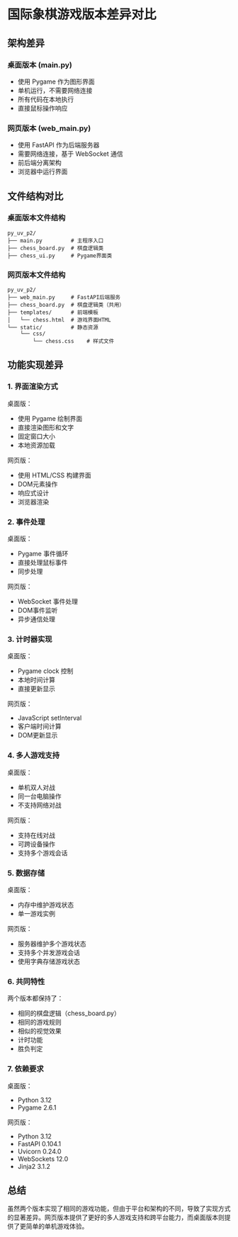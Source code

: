 # 国际象棋游戏版本差异对比

## 架构差异

### 桌面版本 (main.py)
- 使用 Pygame 作为图形界面
- 单机运行，不需要网络连接
- 所有代码在本地执行
- 直接鼠标操作响应

### 网页版本 (web_main.py)
- 使用 FastAPI 作为后端服务器
- 需要网络连接，基于 WebSocket 通信
- 前后端分离架构
- 浏览器中运行界面

## 文件结构对比

### 桌面版本文件结构
```
py_uv_p2/
├── main.py         # 主程序入口
├── chess_board.py  # 棋盘逻辑类
├── chess_ui.py     # Pygame界面类
```

### 网页版本文件结构
```
py_uv_p2/
├── web_main.py     # FastAPI后端服务
├── chess_board.py  # 棋盘逻辑类（共用）
├── templates/      # 前端模板
│   └── chess.html  # 游戏界面HTML
└── static/         # 静态资源
    └── css/
        └── chess.css    # 样式文件
```

## 功能实现差异

### 1. 界面渲染方式
桌面版：
- 使用 Pygame 绘制界面
- 直接渲染图形和文字
- 固定窗口大小
- 本地资源加载

网页版：
- 使用 HTML/CSS 构建界面
- DOM元素操作
- 响应式设计
- 浏览器渲染

### 2. 事件处理
桌面版：
- Pygame 事件循环
- 直接处理鼠标事件
- 同步处理

网页版：
- WebSocket 事件处理
- DOM事件监听
- 异步通信处理

### 3. 计时器实现
桌面版：
- Pygame clock 控制
- 本地时间计算
- 直接更新显示

网页版：
- JavaScript setInterval
- 客户端时间计算
- DOM更新显示

### 4. 多人游戏支持
桌面版：
- 单机双人对战
- 同一台电脑操作
- 不支持网络对战

网页版：
- 支持在线对战
- 可跨设备操作
- 支持多个游戏会话

### 5. 数据存储
桌面版：
- 内存中维护游戏状态
- 单一游戏实例

网页版：
- 服务器维护多个游戏状态
- 支持多个并发游戏会话
- 使用字典存储游戏状态

### 6. 共同特性
两个版本都保持了：
- 相同的棋盘逻辑（chess_board.py）
- 相同的游戏规则
- 相似的视觉效果
- 计时功能
- 胜负判定

### 7. 依赖要求
桌面版：
- Python 3.12
- Pygame 2.6.1

网页版：
- Python 3.12
- FastAPI 0.104.1
- Uvicorn 0.24.0
- WebSockets 12.0
- Jinja2 3.1.2

## 总结
虽然两个版本实现了相同的游戏功能，但由于平台和架构的不同，导致了实现方式的显著差异。网页版本提供了更好的多人游戏支持和跨平台能力，而桌面版本则提供了更简单的单机游戏体验。
